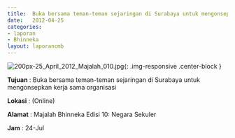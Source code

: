 ```yaml
---	
title: 	Buka bersama teman-teman sejaringan di Surabaya untuk mengonsepkan kerja sama organisasi
date: 	2012-04-25
categories:	
- laporan	
- Bhinneka	
layout: laporancmb	
---	
```

	
![200px-25_April_2012_Majalah_010.jpg](/uploads/200px-25_April_2012_Majalah_010.jpg){: .img-responsive .center-block }	
	
**Tujuan** :	Buka bersama teman-teman sejaringan di Surabaya untuk mengonsepkan kerja sama organisasi
	
**Lokasi** :	(Online)
	
**Alamat** : 	Majalah Bhinneka Edisi 10: Negara Sekuler
	
**Jam** :	24-Jul
	
